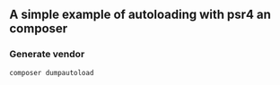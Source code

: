 ## A simple example of autoloading with psr4 an composer

### Generate vendor

`composer dumpautoload`